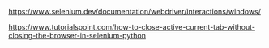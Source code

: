 https://www.selenium.dev/documentation/webdriver/interactions/windows/

https://www.tutorialspoint.com/how-to-close-active-current-tab-without-closing-the-browser-in-selenium-python

